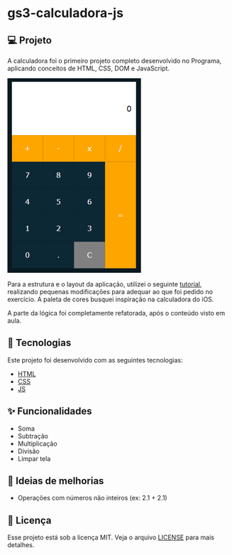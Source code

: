 # gs3-calculadora-js

## 💻 Projeto

A calculadora foi o primeiro projeto completo desenvolvido no Programa, aplicando conceitos de HTML, CSS, DOM e JavaScript.

![imagem da calculadora](screenshot_calculadora.PNG)

Para a estrutura e o layout da aplicação, utilizei o seguinte [tutorial](https://www.youtube.com/watch?v=BuZtAqk5LIY&t=13s&ab_channel=OnlineTutorials), realizando pequenas modificações para adequar ao que foi pedido no exercício. A paleta de cores busquei inspiração na calculadora do iOS.

A parte da lógica foi completamente refatorada, após o conteúdo visto em aula.

## 🚀 Tecnologias

Este projeto foi desenvolvido com as seguintes tecnologias:

- [HTML](https://github.com/topics/html)
- [CSS](https://github.com/topics/css)
- [JS](https://github.com/topics/js)

## :sparkles: Funcionalidades

- Soma
- Subtração
- Multiplicação
- Divisão
- Limpar tela


## :construction: Ideias de melhorias

- Operações com números não inteiros (ex: 2.1 + 2.1)

## :memo: Licença

Esse projeto está sob a licença MIT. Veja o arquivo [LICENSE](LICENSE.md) para mais detalhes.